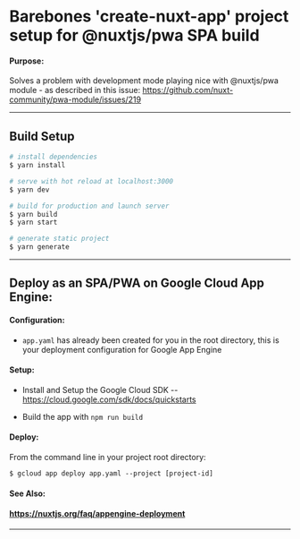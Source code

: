 # Barebones 'create-nuxt-app' project setup for @nuxtjs/pwa SPA build

#### Purpose:
Solves a problem with development mode playing nice with @nuxtjs/pwa module - as described in this issue: <https://github.com/nuxt-community/pwa-module/issues/219>

---
## Build Setup

```bash
# install dependencies
$ yarn install

# serve with hot reload at localhost:3000
$ yarn dev

# build for production and launch server
$ yarn build
$ yarn start

# generate static project
$ yarn generate
```

---
## Deploy as an SPA/PWA on Google Cloud App Engine:

#### Configuration:
* `app.yaml` has already been created for you in the root directory, this is your deployment configuration for Google App Engine

#### Setup:
* Install and Setup the Google Cloud SDK
-- <https://cloud.google.com/sdk/docs/quickstarts>

- Build the app with `npm run build`

#### Deploy:
From the command line in your project root directory:

`$ gcloud app deploy app.yaml --project [project-id]`

#### See Also:
#### <https://nuxtjs.org/faq/appengine-deployment>
---
